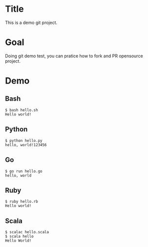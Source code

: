 # Title

This is a demo git project.

# Goal

Doing git demo test, you can pratice how to fork and PR opensource project.

# Demo

## Bash

```
$ bash hello.sh 
Hello world!
```

## Python

```
$ python hello.py
hello, world!123456
```

## Go

```
$ go run hello.go 
hello, world
```

## Ruby

```
$ ruby hello.rb
Hello world!
```

## Scala

```
$ scalac hello.scala
$ scala hello
Hello World!
```
